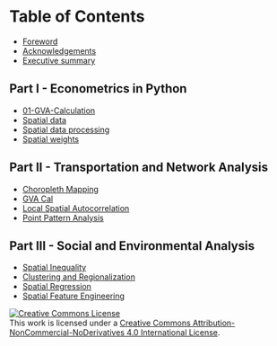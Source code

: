 # Table of Contents

- [Foreword](Foreword)
- [Acknowledgements](Acknowledgements)
- [Executive summary](Executive_summary)

## Part I - Econometrics in Python

- [01-GVA-Calculation](01-GVA-Calculation)
- [Spatial data](02_spatial_data)
- [Spatial data processing](03_spatial_data_processing)
- [Spatial weights](04_spatial_weights)

## Part II - Transportation and Network Analysis

- [Choropleth Mapping](05_choropleth)
- [GVA Cal](01-GVA-Calculation)
- [Local Spatial Autocorrelation](07_local_autocorrelation)
- [Point Pattern Analysis](08_point_pattern_analysis)

## Part III - Social and Environmental Analysis

- [Spatial Inequality](09_spatial_inequality)
- [Clustering and Regionalization](10_clustering_and_regionalization)
- [Spatial Regression](11_regression)
- [Spatial Feature Engineering](12_feature_engineering)

<a rel="license" href="http://creativecommons.org/licenses/by-nc-nd/4.0/"><img alt="Creative Commons License" style="border-width:0" src="https://i.creativecommons.org/l/by-nc-nd/4.0/88x31.png" /></a><br />This work is licensed under a <a rel="license" href="http://creativecommons.org/licenses/by-nc-nd/4.0/">Creative Commons Attribution-NonCommercial-NoDerivatives 4.0 International License</a>.
<!-- #endregion -->